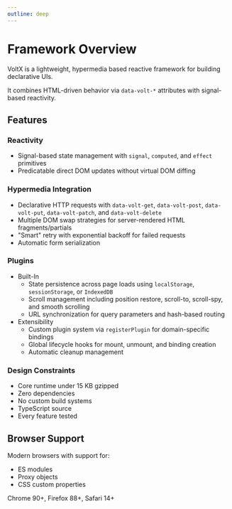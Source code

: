 ```yaml
---
outline: deep
---
```


# Framework Overview

VoltX is a lightweight, hypermedia based reactive framework for building declarative UIs.

It combines HTML-driven behavior via `data-volt-*` attributes with signal-based reactivity.

## Features

### Reactivity

- Signal-based state management with `signal`, `computed`, and `effect` primitives
- Predicatable direct DOM updates without virtual DOM diffing

### Hypermedia Integration

- Declarative HTTP requests with `data-volt-get`, `data-volt-post`, `data-volt-put`, `data-volt-patch`, and `data-volt-delete`
- Multiple DOM swap strategies for server-rendered HTML fragments/partials
- "Smart" retry with exponential backoff for failed requests
- Automatic form serialization

### Plugins

- Built-In
    - State persistence across page loads using `localStorage`, `sessionStorage`, or `IndexedDB`
    - Scroll management including position restore, scroll-to, scroll-spy, and smooth scrolling
    - URL synchronization for query parameters and hash-based routing
- Extensibility
    - Custom plugin system via `registerPlugin` for domain-specific bindings
    - Global lifecycle hooks for mount, unmount, and binding creation
    - Automatic cleanup management

### Design Constraints

- Core runtime under 15 KB gzipped
- Zero dependencies
- No custom build systems
- TypeScript source
- Every feature tested

## Browser Support

Modern browsers with support for:

- ES modules
- Proxy objects
- CSS custom properties

Chrome 90+, Firefox 88+, Safari 14+
